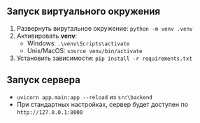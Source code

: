 ## Запуск виртуального окружения
1. Развернуть вирутальное окружение: `python -m venv .venv`
2. Активировать **venv**:
    - Windows: `.\venv\Scripts\activate`
    - Unix/MacOS: `source venv/bin/activate`
3. Установить зависимости: `pip install -r requirements.txt`

## Запуск сервера
- `uvicorn app.main:app --reload` из `src\backend`
- При стандартных настройках, сервер будет доступен по `http://127.0.0.1:8000`